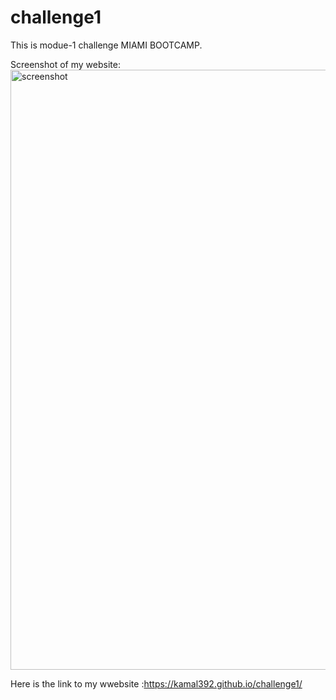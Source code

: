 # challenge1

This is modue-1 challenge MIAMI BOOTCAMP.

Screenshot of my website: <img width="960" alt="screenshot" src="https://user-images.githubusercontent.com/64217018/174127300-dc6d1f81-e217-48c2-a206-5ccdf62fe081.png">

Here is the link to my wwebsite :https://kamal392.github.io/challenge1/

